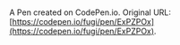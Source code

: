 # 

A Pen created on CodePen.io. Original URL: [https://codepen.io/fugi/pen/ExPZPOx](https://codepen.io/fugi/pen/ExPZPOx).


